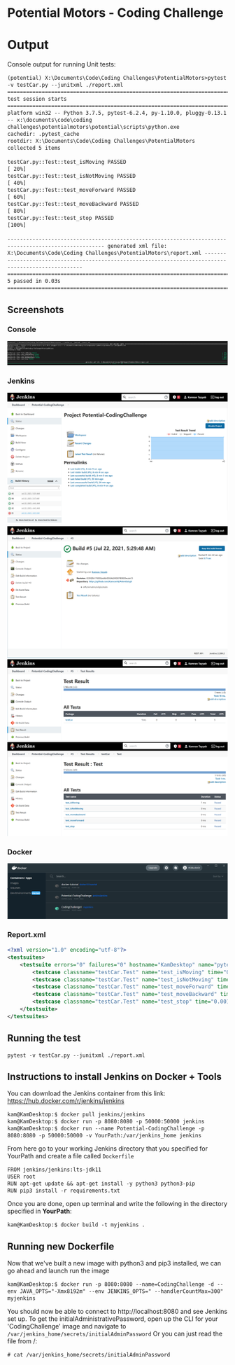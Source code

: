 # Potential Motors - Coding Challenge

# Output
Console output for running Unit tests:
```console
(potential) X:\Documents\Code\Coding Challenges\PotentialMotors>pytest -v testCar.py --junitxml ./report.xml
==================================================================================================================================== test session starts ===================================================================================================================================== 
platform win32 -- Python 3.7.5, pytest-6.2.4, py-1.10.0, pluggy-0.13.1 -- x:\documents\code\coding challenges\potentialmotors\potential\scripts\python.exe
cachedir: .pytest_cache
rootdir: X:\Documents\Code\Coding Challenges\PotentialMotors
collected 5 items

testCar.py::Test::test_isMoving PASSED                                                                                                                                                                                                                                                  [ 20%] 
testCar.py::Test::test_isNotMoving PASSED                                                                                                                                                                                                                                               [ 40%] 
testCar.py::Test::test_moveForward PASSED                                                                                                                                                                                                                                               [ 60%] 
testCar.py::Test::test_moveBackward PASSED                                                                                                                                                                                                                                              [ 80%] 
testCar.py::Test::test_stop PASSED                                                                                                                                                                                                                                                      [100%] 

----------------------------------------------------------------------------------------------------- generated xml file: X:\Documents\Code\Coding Challenges\PotentialMotors\report.xml ----------------------------------------------------------------------------------------------------- 
===================================================================================================================================== 5 passed in 0.03s ====================================================================================================================================== 
```
## Screenshots

### Console
![Console Output](https://github.com/Kamran14/Potential/blob/main/screenshots/console.png)

### Jenkins
![Jenkins](https://github.com/Kamran14/Potential/blob/main/screenshots/Jenkin1.png)
![Jenkins](https://github.com/Kamran14/Potential/blob/main/screenshots/Jenkin2.png)
![Jenkins](https://github.com/Kamran14/Potential/blob/main/screenshots/Jenkin3.png)
![Jenkins](https://github.com/Kamran14/Potential/blob/main/screenshots/Jenkin4.png)

### Docker
![Docker](https://github.com/Kamran14/Potential/blob/main/screenshots/docker.png)

### Report.xml
```xml
<?xml version="1.0" encoding="utf-8"?>
<testsuites>
    <testsuite errors="0" failures="0" hostname="KamDesktop" name="pytest" skipped="0" tests="5" time="0.028" timestamp="2021-07-23T01:23:44.839209">
        <testcase classname="testCar.Test" name="test_isMoving" time="0.001" />
        <testcase classname="testCar.Test" name="test_isNotMoving" time="0.001" />
        <testcase classname="testCar.Test" name="test_moveForward" time="0.001" />
        <testcase classname="testCar.Test" name="test_moveBackward" time="0.001" />
        <testcase classname="testCar.Test" name="test_stop" time="0.001" />
    </testsuite>
</testsuites>
```



## Running the test
```console
pytest -v testCar.py --junitxml ./report.xml
```

## Instructions to install Jenkins on Docker + Tools
You can download the Jenkins container from this link: https://hub.docker.com/r/jenkins/jenkins
```console
kam@KamDesktop:$ docker pull jenkins/jenkins
kam@KamDesktop:$ docker run -p 8080:8080 -p 50000:50000 jenkins
kam@KamDesktop:$ docker run --name Potential-CodingChallenge -p 8080:8080 -p 50000:50000 -v YourPath:/var/jenkins_home jenkins
```
From here go to your working Jenkins directory that you specified for YourPath and create a file called ```Dockerfile```
```docker
FROM jenkins/jenkins:lts-jdk11
USER root
RUN apt-get update && apt-get install -y python3 python3-pip
RUN pip3 install -r requirements.txt
```
Once you are done, open up terminal and write the following in the directory specified in **YourPath**: 
```console
kam@KamDesktop:$ docker build -t myjenkins .
```

## Running new Dockerfile
Now that we've built a new image with python3 and pip3 installed, we can go ahead and launch run the image
```console
kam@KamDesktop:$ docker run -p 8080:8080 --name=CodingChallenge -d --env JAVA_OPTS="-Xmx8192m" --env JENKINS_OPTS=" --handlerCountMax=300" myjenkins
```
You should now be able to connect to http://localhost:8080 and see Jenkins set up. To get the initialAdministrativePassword, open up the CLI for your 'CodingChallenge' image and navigate to ```/var/jenkins_home/secrets/initialAdminPassword``` Or you can just read the file from /:
```console
# cat /var/jenkins_home/secrets/initialAdminPassword 
```
